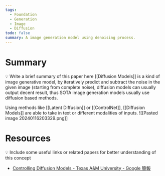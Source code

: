 ```yaml
---
tags:
  - Foundation
  - Generation
  - Image
  - Diffusion
todo: false
summary: A image generation model using denoising process.
---
```

# Summary
💡 Write a brief summary of this paper here
[[Diffusion Models]] is a kind of image generative model, by iteratively predict and subtract the noise in the given image (starting from complete noise), diffusion models can usually output decent result, thus SOTA image generation models usually use diffusion based methods.

Using methods like [[Latent Diffusion]] or [[ControlNet]], [[Diffusion Models]] are able to take in text or different modalities of inputs.
![[Pasted image 20240116203329.png]]
# Resources
💡 Include some useful links or related papers for better understanding of this concept
- [Controlling Diffusion Models - Texas A&M University - Google 簡報](https://docs.google.com/presentation/d/12svjPQlZcnk5bykRguWeX1wEMGJ5XiBgzYFNWT3GMK0/edit#slide=id.p)


